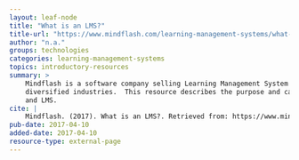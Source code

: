 ```yaml
---
layout: leaf-node
title: "What is an LMS?"
title-url: "https://www.mindflash.com/learning-management-systems/what-is-an-lms/"
author: "n.a."
groups: technologies
categories: learning-management-systems
topics: introductory-resources
summary: >
    Mindflash is a software company selling Learning Management System (LMS) products to
    diversified industries.  This resource describes the purpose and capabilities of
    and LMS.
cite: |
    Mindflash. (2017). What is an LMS?. Retrieved from: https://www.mindflash.com/learning-management-systems/what-is-an-lms/. April 10, 2017.
pub-date: 2017-04-10
added-date: 2017-04-10
resource-type: external-page
---
```

